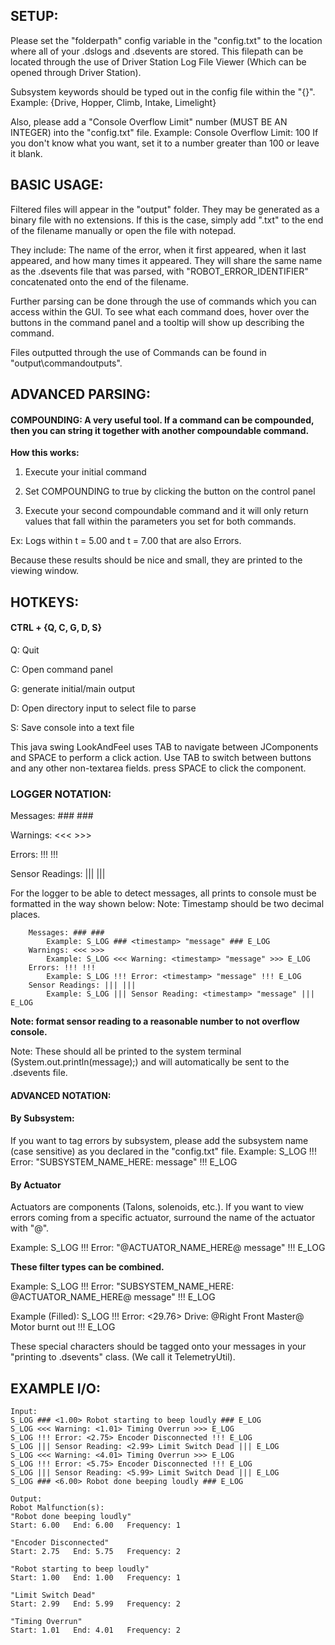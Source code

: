 ## SETUP:
Please set the "folderpath" config variable in the "config.txt" to the location where all of your .dslogs
and .dsevents are stored. This filepath can be located through the use of Driver Station Log File Viewer (Which can be opened through Driver Station).

Subsystem keywords should be typed out in the config file within the "{}". Example: {Drive, Hopper, Climb, Intake, Limelight}

Also, please add a "Console Overflow Limit" number (MUST BE AN INTEGER) into the "config.txt" file. Example: Console Overflow Limit: 100
If you don't know what you want, set it to a number greater than 100 or leave it blank.

## BASIC USAGE:
Filtered files will appear in the "output" folder. They may be generated as a binary file with no extensions. If this is the case, simply
add ".txt" to the end of the filename manually or open the file with notepad.

They include: The name of the error, when it first appeared, when it last appeared, and how many times it appeared.
They will share the same name as the .dsevents file that was parsed, with "ROBOT_ERROR_IDENTIFIER" concatenated onto the end of the filename.

Further parsing can be done through the use of commands which you can access within the GUI.
To see what each command does, hover over the buttons in the command panel and a tooltip will show up describing the command.

Files outputted through the use of Commands can be found in "output\commandoutputs".

## ADVANCED PARSING:
#### COMPOUNDING: A very useful tool. If a command can be compounded, then you can string it together with another compoundable command.
**How this works:**

1. Execute your initial command

2. Set COMPOUNDING to true by clicking the button on the control panel

3. Execute your second compoundable command and it will only return values that fall within the parameters you set for both commands.

Ex: Logs within t = 5.00 and t = 7.00 that are also Errors.

Because these results should be nice and small, they are printed to the viewing window.

## HOTKEYS: 
#### CTRL + {Q, C, G, D, S}
Q: Quit

C: Open command panel

G: generate initial/main output

D: Open directory input to select file to parse

S: Save console into a text file

This java swing LookAndFeel uses TAB to navigate between JComponents and SPACE to perform a click action.
Use TAB to switch between buttons and any other non-textarea fields. press SPACE to click the component.

### LOGGER NOTATION:
Messages: ### ###

Warnings: <<< >>>

Errors: !!! !!!

Sensor Readings: ||| |||

For the logger to be able to detect messages, all prints to console must be formatted in the way shown below:
Note: Timestamp should be two decimal places.
```
    Messages: ### ###
        Example: S_LOG ### <timestamp> "message" ### E_LOG
    Warnings: <<< >>>
        Example: S_LOG <<< Warning: <timestamp> "message" >>> E_LOG
    Errors: !!! !!!
        Example: S_LOG !!! Error: <timestamp> "message" !!! E_LOG
    Sensor Readings: ||| |||
        Example: S_LOG ||| Sensor Reading: <timestamp> "message" ||| E_LOG
```
**Note: format sensor reading to a reasonable number to not overflow console.**

Note: These should all be printed to the system terminal (System.out.println(message);) and will automatically be sent to the .dsevents file.

#### ADVANCED NOTATION: 
#### By Subsystem:
If you want to tag errors by subsystem, please add the subsystem name (case sensitive) as you declared in the "config.txt" file.
Example: S_LOG !!! Error: <timestamp> "SUBSYSTEM_NAME_HERE: message" !!! E_LOG

#### By Actuator
Actuators are components (Talons, solenoids, etc.). If you want to view errors coming from a specific actuator, surround the name of the actuator with "@".

Example: S_LOG !!! Error: <timestamp> "@ACTUATOR_NAME_HERE@ message" !!! E_LOG

**These filter types can be combined.**

Example: S_LOG !!! Error: <timestamp> "SUBSYSTEM_NAME_HERE: @ACTUATOR_NAME_HERE@ message" !!! E_LOG

Example (Filled): S_LOG !!! Error: <29.76> Drive: @Right Front Master@ Motor burnt out !!! E_LOG

These special characters should be tagged onto your messages in your "printing to .dsevents" class. (We call it TelemetryUtil).

## EXAMPLE I/O:

```
Input:
S_LOG ### <1.00> Robot starting to beep loudly ### E_LOG
S_LOG <<< Warning: <1.01> Timing Overrun >>> E_LOG
S_LOG !!! Error: <2.75> Encoder Disconnected !!! E_LOG
S_LOG ||| Sensor Reading: <2.99> Limit Switch Dead ||| E_LOG
S_LOG <<< Warning: <4.01> Timing Overrun >>> E_LOG
S_LOG !!! Error: <5.75> Encoder Disconnected !!! E_LOG
S_LOG ||| Sensor Reading: <5.99> Limit Switch Dead ||| E_LOG
S_LOG ### <6.00> Robot done beeping loudly ### E_LOG

Output:
Robot Malfunction(s):
"Robot done beeping loudly"
Start: 6.00   End: 6.00   Frequency: 1

"Encoder Disconnected"
Start: 2.75   End: 5.75   Frequency: 2

"Robot starting to beep loudly"
Start: 1.00   End: 1.00   Frequency: 1

"Limit Switch Dead"
Start: 2.99   End: 5.99   Frequency: 2

"Timing Overrun"
Start: 1.01   End: 4.01   Frequency: 2
```
